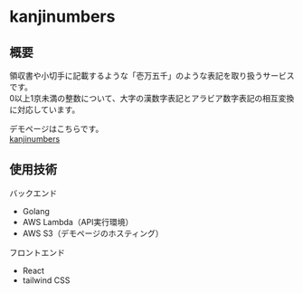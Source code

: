 # kanjinumbers

## 概要

領収書や小切手に記載するような「壱万五千」のような表記を取り扱うサービスです。  
0以上1京未満の整数について、大字の漢数字表記とアラビア数字表記の相互変換に対応しています。  

デモページはこちらです。  
[kanjinumbers](http://kanjinumbers-page.s3-website-ap-northeast-1.amazonaws.com/)

## 使用技術

バックエンド
- Golang
- AWS Lambda（API実行環境）
- AWS S3（デモページのホスティング）  

フロントエンド
- React
- tailwind CSS
